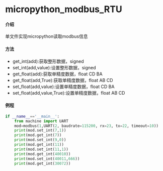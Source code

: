 # micropython_modbus_RTU

#### 介绍
单文件实现micropython读取modbus信息

#### 方法
- get_int(add):获取整形数据，signed
- set_int(add,value):设置整形数据，signed
- get_float(add):获取单精度数据，float CD BA
- get_float(add,True):获取单精度数据，float AB CD
- set_float(add,value):设置单精度数据，float CD BA
- set_float(add,value,True):设置单精度数据，float AB CD

#### 例程
```python
if __name__=='__main__':
    from machine import UART
    mod=modbus(1,UART(2, baudrate=115200, rx=23, tx=22, timeout=10))
    print(mod.set_int(7,1))
    print(mod.get_int(7))
    print(mod.set_int(9,0))
    print(mod.get_int(11))
    print(mod.set_int(11,1))
    print(mod.get_int(40010))
    print(mod.set_int(40011,666))
    print(mod.get_int(30072))
```

